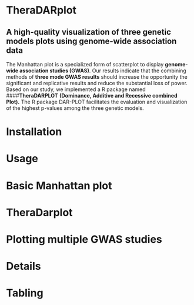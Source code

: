 # TheraDARplot
## A high-quality visualization of three genetic models plots using genome-wide association data
The Manhattan plot is a specialized form of scatterplot to display **genome-wide association studies (GWAS)**. 
Our results indicate that the combining methods of **three mode GWAS results** should increase the opportunity 
the significant and replicative results and reduce the substantial loss of power. Based on our study, 
we implemented a R package named ####**TheraDARPLOT** **(Dominance, Additive and Recessive combined Plot).** 
The R package DAR-PLOT facilitates the evaluation and visualization of the highest p-values among the three genetic models.

# Installation
>>

# Usage

# Basic Manhattan plot

# TheraDarplot

# Plotting multiple GWAS studies

# Details

# Tabling
